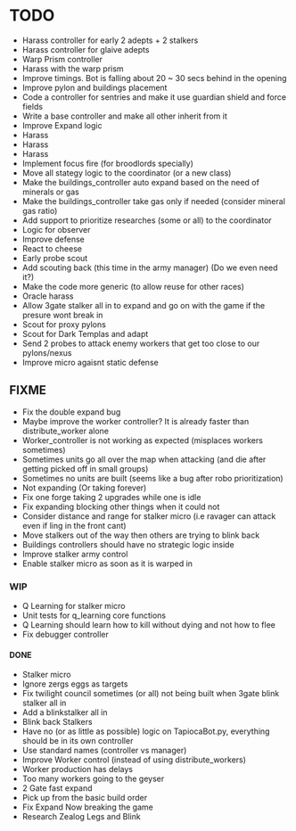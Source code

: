 # TODO

- Harass controller for early 2 adepts + 2 stalkers
- Harass controller for glaive adepts
- Warp Prism controller
- Harass with the warp prism
- Improve timings. Bot is falling about 20 ~ 30 secs behind in the opening
- Improve pylon and buildings placement
- Code a controller for sentries and make it use guardian shield and force fields
- Write a base controller and make all other inherit from it
- Improve Expand logic
- Harass
- Harass
- Harass
- Implement focus fire (for broodlords specially)
- Move all stategy logic to the coordinator (or a new class)
- Make the buildings_controller auto expand based on the need of minerals or gas
- Make the buildings_controller take gas only if needed (consider mineral gas ratio)
- Add support to prioritize researches (some or all) to the coordinator
- Logic for observer
- Improve defense
- React to cheese
- Early probe scout
- Add scouting back (this time in the army manager) (Do we even need it?)
- Make the code more generic (to allow reuse for other races)
- Oracle harass
- Allow 3gate stalker all in to expand and go on with the game if the presure wont break in
- Scout for proxy pylons
- Scout for Dark Templas and adapt
- Send 2 probes to attack enemy workers that get too close to our pylons/nexus
- Improve micro agaisnt static defense

## FIXME

- Fix the double expand bug
- Maybe improve the worker controller? It is already faster than distribute_worker alone
- Worker_controller is not working as expected (misplaces workers sometimes)
- Sometimes units go all over the map when attacking (and die after getting picked off in small groups)
- Sometimes no units are built (seems like a bug after robo prioritization)
- Not expanding (Or taking forever)
- Fix one forge taking 2 upgrades while one is idle
- Fix expanding blocking other things when it could not
- Consider distance and range for stalker micro (i.e ravager can attack even if ling in the front cant)
- Move stalkers out of the way then others are trying to blink back
- Buildings controllers should have no strategic logic inside
- Improve stalker army control
- Enable stalker micro as soon as it is warped in

### WIP

- Q Learning for stalker micro
- Unit tests for q_learning core functions
- Q Learning should learn how to kill without dying and not how to flee
- Fix debugger controller

#### DONE

- Stalker micro
- Ignore zergs eggs as targets
- Fix twilight council sometimes (or all) not being built when 3gate blink stalker all in
- Add a blinkstalker all in
- Blink back Stalkers
- Have no (or as little as possible) logic on TapiocaBot.py, everything should be in its own controller
- Use standard names (controller vs manager)
- Improve Worker control (instead of using distribute_workers)
- Worker production has delays
- Too many workers going to the geyser
- 2 Gate fast expand
- Pick up from the basic build order
- Fix Expand Now breaking the game
- Research Zealog Legs and Blink
